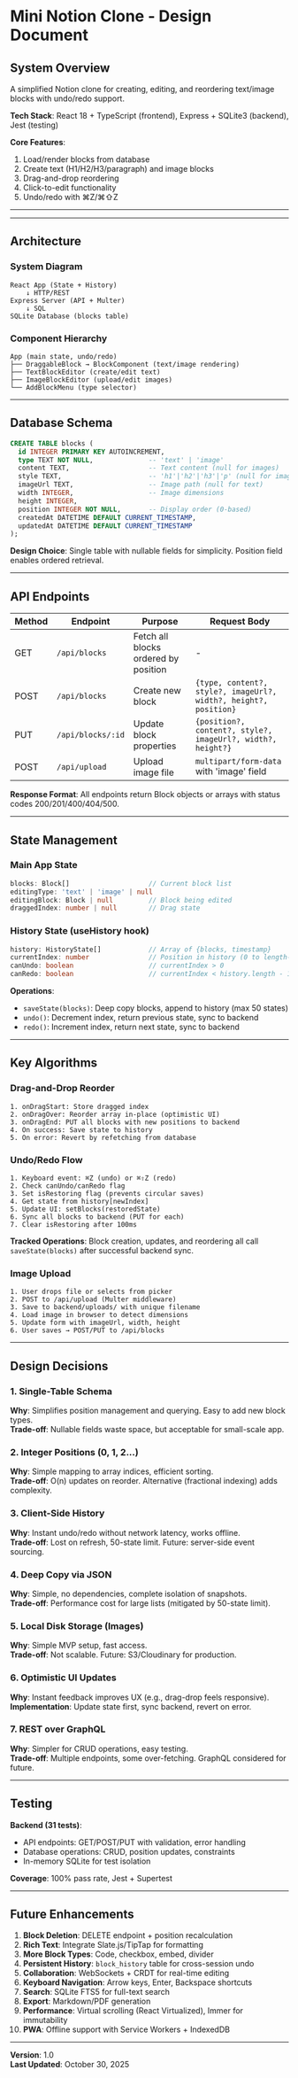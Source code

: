 # Mini Notion Clone - Design Document

## System Overview

A simplified Notion clone for creating, editing, and reordering text/image blocks with undo/redo support.

**Tech Stack**: React 18 + TypeScript (frontend), Express + SQLite3 (backend), Jest (testing)

**Core Features**:
1. Load/render blocks from database
2. Create text (H1/H2/H3/paragraph) and image blocks
3. Drag-and-drop reordering
4. Click-to-edit functionality
5. Undo/redo with ⌘Z/⌘⇧Z

---

---

## Architecture

### System Diagram
```
React App (State + History)
    ↓ HTTP/REST
Express Server (API + Multer)
    ↓ SQL
SQLite Database (blocks table)
```

### Component Hierarchy
```
App (main state, undo/redo)
├── DraggableBlock → BlockComponent (text/image rendering)
├── TextBlockEditor (create/edit text)
├── ImageBlockEditor (upload/edit images)
└── AddBlockMenu (type selector)
```

---

## Database Schema

```sql
CREATE TABLE blocks (
  id INTEGER PRIMARY KEY AUTOINCREMENT,
  type TEXT NOT NULL,              -- 'text' | 'image'
  content TEXT,                    -- Text content (null for images)
  style TEXT,                      -- 'h1'|'h2'|'h3'|'p' (null for images)
  imageUrl TEXT,                   -- Image path (null for text)
  width INTEGER,                   -- Image dimensions
  height INTEGER,
  position INTEGER NOT NULL,       -- Display order (0-based)
  createdAt DATETIME DEFAULT CURRENT_TIMESTAMP,
  updatedAt DATETIME DEFAULT CURRENT_TIMESTAMP
);
```

**Design Choice**: Single table with nullable fields for simplicity. Position field enables ordered retrieval.

---

## API Endpoints

| Method | Endpoint | Purpose | Request Body |
|--------|----------|---------|--------------|
| GET | `/api/blocks` | Fetch all blocks ordered by position | - |
| POST | `/api/blocks` | Create new block | `{type, content?, style?, imageUrl?, width?, height?, position}` |
| PUT | `/api/blocks/:id` | Update block properties | `{position?, content?, style?, imageUrl?, width?, height?}` |
| POST | `/api/upload` | Upload image file | `multipart/form-data` with 'image' field |

**Response Format**: All endpoints return Block objects or arrays with status codes 200/201/400/404/500.

---

## State Management

### Main App State
```typescript
blocks: Block[]                    // Current block list
editingType: 'text' | 'image' | null
editingBlock: Block | null         // Block being edited
draggedIndex: number | null        // Drag state
```

### History State (useHistory hook)
```typescript
history: HistoryState[]            // Array of {blocks, timestamp}
currentIndex: number               // Position in history (0 to length-1)
canUndo: boolean                   // currentIndex > 0
canRedo: boolean                   // currentIndex < history.length - 1
```

**Operations**:
- `saveState(blocks)`: Deep copy blocks, append to history (max 50 states)
- `undo()`: Decrement index, return previous state, sync to backend
- `redo()`: Increment index, return next state, sync to backend

---

## Key Algorithms

### Drag-and-Drop Reorder
```
1. onDragStart: Store dragged index
2. onDragOver: Reorder array in-place (optimistic UI)
3. onDragEnd: PUT all blocks with new positions to backend
4. On success: Save state to history
5. On error: Revert by refetching from database
```

### Undo/Redo Flow
```
1. Keyboard event: ⌘Z (undo) or ⌘⇧Z (redo)
2. Check canUndo/canRedo flag
3. Set isRestoring flag (prevents circular saves)
4. Get state from history[newIndex]
5. Update UI: setBlocks(restoredState)
6. Sync all blocks to backend (PUT for each)
7. Clear isRestoring after 100ms
```

**Tracked Operations**: Block creation, updates, and reordering all call `saveState(blocks)` after successful backend sync.

### Image Upload
```
1. User drops file or selects from picker
2. POST to /api/upload (Multer middleware)
3. Save to backend/uploads/ with unique filename
4. Load image in browser to detect dimensions
5. Update form with imageUrl, width, height
6. User saves → POST/PUT to /api/blocks
```

---

## Design Decisions

### 1. Single-Table Schema
**Why**: Simplifies position management and querying. Easy to add new block types.  
**Trade-off**: Nullable fields waste space, but acceptable for small-scale app.

### 2. Integer Positions (0, 1, 2...)
**Why**: Simple mapping to array indices, efficient sorting.  
**Trade-off**: O(n) updates on reorder. Alternative (fractional indexing) adds complexity.

### 3. Client-Side History
**Why**: Instant undo/redo without network latency, works offline.  
**Trade-off**: Lost on refresh, 50-state limit. Future: server-side event sourcing.

### 4. Deep Copy via JSON
**Why**: Simple, no dependencies, complete isolation of snapshots.  
**Trade-off**: Performance cost for large lists (mitigated by 50-state limit).

### 5. Local Disk Storage (Images)
**Why**: Simple MVP setup, fast access.  
**Trade-off**: Not scalable. Future: S3/Cloudinary for production.

### 6. Optimistic UI Updates
**Why**: Instant feedback improves UX (e.g., drag-drop feels responsive).  
**Implementation**: Update state first, sync backend, revert on error.

### 7. REST over GraphQL
**Why**: Simpler for CRUD operations, easy testing.  
**Trade-off**: Multiple endpoints, some over-fetching. GraphQL considered for future.

---

## Testing

**Backend (31 tests)**:
- API endpoints: GET/POST/PUT with validation, error handling
- Database operations: CRUD, position updates, constraints
- In-memory SQLite for test isolation

**Coverage**: 100% pass rate, Jest + Supertest

---

## Future Enhancements

1. **Block Deletion**: DELETE endpoint + position recalculation
2. **Rich Text**: Integrate Slate.js/TipTap for formatting
3. **More Block Types**: Code, checkbox, embed, divider
4. **Persistent History**: `block_history` table for cross-session undo
5. **Collaboration**: WebSockets + CRDT for real-time editing
6. **Keyboard Navigation**: Arrow keys, Enter, Backspace shortcuts
7. **Search**: SQLite FTS5 for full-text search
8. **Export**: Markdown/PDF generation
9. **Performance**: Virtual scrolling (React Virtualized), Immer for immutability
10. **PWA**: Offline support with Service Workers + IndexedDB

---

**Version**: 1.0  
**Last Updated**: October 30, 2025
